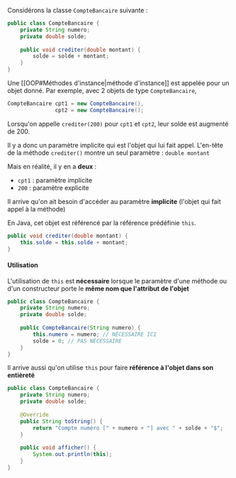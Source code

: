 
Considérons la classe `CompteBancaire` suivante : 

```java
public class CompteBancaire {
	private String numero;
	private double solde;
	
	public void crediter(double montant) {
		solde = solde + montant;
	}
}
```

Une [[OOP#Méthodes d'instance|méthode d'instance]] est appelée pour un objet donné. Par exemple, avec 2 objets de type `CompteBancaire`, 

```java
CompteBancaire cpt1 = new CompteBancaire(),
			   cpt2 = new CompteBancaire();
```

Lorsqu'on appelle `crediter(200)` pour `cpt1` et `cpt2`, leur solde est augmenté de 200. 

Il y a donc un paramètre implicite qui est l'objet qui lui fait appel. L'en-tête de la méthode `crediter()` montre un seul paramètre : `double montant`

Mais en réalité, il y en a **deux** :
-  `cpt1` : paramètre implicite
-  `200` : paramètre explicite

Il arrive qu'on ait besoin d'accéder au paramètre **implicite** (l'objet qui fait appel à la méthode)

En Java, cet objet est référencé par la référence prédéfinie `this`.

```java
public void crediter(double montant) {
	this.solde = this.solde + montant;
}
```

#### Utilisation

L'utilisation de `this` est **nécessaire** lorsque le paramètre d'une méthode ou d'un constructeur porte le **même nom que l'attribut de l'objet**

```java
public class CompteBancaire {
	private String numero;
	private double solde;
	
	public CompteBancaire(String numero) {
		this.numero = numero; // NÉCESSAIRE ICI
		solde = 0; // PAS NÉCESSAIRE
	}
}
```

Il arrive aussi qu'on utilise `this` pour faire **référence à l'objet dans son entièreté**

```java
public class CompteBancaire {
	private String numero;
	private double solde;
	
	@Override
	public String toString() {
		return "Compte numéro [" + numero + "] avec " + solde + "$";
	}
	
	public void afficher() {
		System.out.println(this);
	}
}
```
